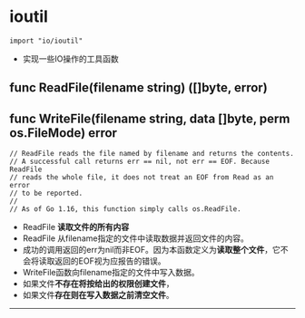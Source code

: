# ioutil

```
import "io/ioutil"
```
* 实现一些IO操作的工具函数


## func ReadFile(filename string) ([]byte, error)
## func WriteFile(filename string, data []byte, perm os.FileMode) error

```
// ReadFile reads the file named by filename and returns the contents.
// A successful call returns err == nil, not err == EOF. Because ReadFile
// reads the whole file, it does not treat an EOF from Read as an error
// to be reported.
//
// As of Go 1.16, this function simply calls os.ReadFile.
```

* ReadFile **读取文件的所有内容**
* ReadFile 从filename指定的文件中读取数据并返回文件的内容。
* 成功的调用返回的err为nil而非EOF。因为本函数定义为**读取整个文件**，它不会将读取返回的EOF视为应报告的错误。
* WriteFile函数向filename指定的文件中写入数据。
* 如果文件**不存在将按给出的权限创建文件**，
* 如果文件**存在则在写入数据之前清空文件**。







---
